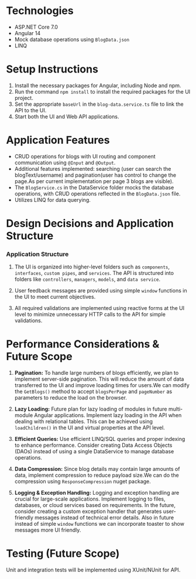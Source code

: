 # Technologies

- ASP.NET Core 7.0
- Angular 14
- Mock database operations using `BlogData.json`
- LINQ

# Setup Instructions

1. Install the necessary packages for Angular, including Node and npm.
2. Run the command `npm install` to install the required packages for the UI project.
3. Set the appropriate `baseUrl` in the `blog-data.service.ts` file to link the API to the UI.
4. Start both the UI and Web API applications.

# Application Features

- CRUD operations for blogs with UI routing and component communication using `@Input` and `@Output`.
- Additional features implemented: searching (user can search the blogText/username) and pagination(user has control to change the page.As per current implementation per page 3 blogs are visible).
- The `BlogService.cs` in the DataService folder mocks the database operations, with CRUD operations reflected in the `BlogData.json` file.
- Utilizes LINQ for data querying.

# Design Decisions and Application Structure

### Application Structure

1. The UI is organized into higher-level folders such as `components`, `interfaces`, `custom pipes`, and `services`. The API is structured into folders like `controllers`, `managers`, `models`, and `data service`.
   
2. User feedback messages are provided using simple `window` functions in the UI to meet current objectives.

3. All required validations are implemented using reactive forms at the UI level to minimize unnecessary HTTP calls to the API for simple validations.

# Performance Considerations & Future Scope

1. **Pagination:** To handle large numbers of blogs efficiently, we plan to implement server-side pagination. This will reduce the amount of data transferred to the UI and improve loading times for users.We can modify the `GetBlogs()` method to accept `blogsPerPage` and `pageNumber` as parameters to reduce the load on the browser.

2. **Lazy Loading:** Future plan for lazy loading of modules in future multi-module Angular applications. Implement lazy loading in the API when dealing with relational tables. This can be achieved using `loadChildren()` in the UI and virtual properties at the API level.

3. **Efficient Queries:** Use efficient LINQ/SQL queries and proper indexing to enhance performance. Consider creating Data Access Objects (DAOs) instead of using a single DataService to manage database operations.

4. **Data Compression:** Since blog details may contain large amounts of data, implement compression to reduce payload size.We can do the compression using `ResponseCompression` nuget package. 

5. **Logging & Exception Handling:** Logging and exception handling are crucial for large-scale applications. Implement logging to files, databases, or cloud services based on requirements. In the future, consider creating a custom exception handler that generates user-friendly messages instead of technical error details. Also in future instead of simple `window` functions we can incorporate toaster to show messages more UI friendly.

# Testing (Future Scope)
Unit and integration tests will be implemented using XUnit/NUnit for API.

